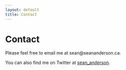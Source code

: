 ```yaml
---
layout: default
title: Contact
---
```


# Contact

<!--<img src="/images/sean_anderson_okanagan.jpg" alt="Sean C. Anderson" width="240" height="330" class="headshot"/>-->


Please feel free to email me at sean<span style="display:none">ignorethis</span>@seananderson.ca. 

You can also find me on Twitter at [sean_anderson](https://twitter.com/sean_anderson). 


